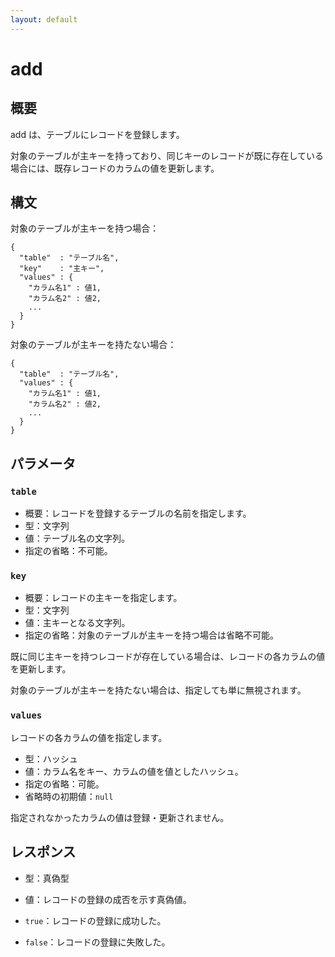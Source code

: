```yaml
---
layout: default
---
```


<div class="jumbotron">
<h1>add</h1>
</div>

## 概要

add は、テーブルにレコードを登録します。

対象のテーブルが主キーを持っており、同じキーのレコードが既に存在している場合には、既存レコードのカラムの値を更新します。

## 構文

対象のテーブルが主キーを持つ場合：

    {
      "table"  : "テーブル名",
      "key"    : "主キー",
      "values" : {
        "カラム名1" : 値1,
        "カラム名2" : 値2,
        ...
      }
    }

対象のテーブルが主キーを持たない場合：

    {
      "table"  : "テーブル名",
      "values" : {
        "カラム名1" : 値1,
        "カラム名2" : 値2,
        ...
      }
    }

## パラメータ

### `table`

 * 概要：レコードを登録するテーブルの名前を指定します。
 * 型：文字列
 * 値：テーブル名の文字列。
 * 指定の省略：不可能。

### `key`

 * 概要：レコードの主キーを指定します。
 * 型：文字列
 * 値：主キーとなる文字列。
 * 指定の省略：対象のテーブルが主キーを持つ場合は省略不可能。

既に同じ主キーを持つレコードが存在している場合は、レコードの各カラムの値を更新します。

対象のテーブルが主キーを持たない場合は、指定しても単に無視されます。

### `values`

レコードの各カラムの値を指定します。

 * 型：ハッシュ
 * 値：カラム名をキー、カラムの値を値としたハッシュ。
 * 指定の省略：可能。
 * 省略時の初期値：`null`

指定されなかったカラムの値は登録・更新されません。


## レスポンス

 * 型：真偽型
 * 値：レコードの登録の成否を示す真偽値。

 * `true`：レコードの登録に成功した。
 * `false`：レコードの登録に失敗した。
